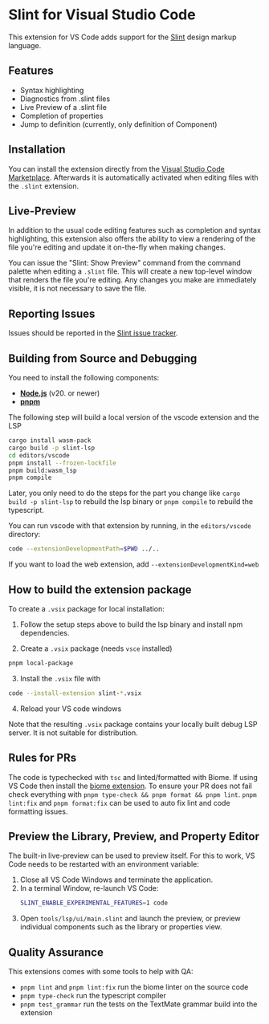 <!-- Copyright © SixtyFPS GmbH <info@slint.dev> ; SPDX-License-Identifier: GPL-3.0-only OR LicenseRef-Slint-Royalty-free-2.0 OR LicenseRef-Slint-Software-3.0 -->

# Slint for Visual Studio Code

This extension for VS Code adds support for the [Slint](https://slint.dev) design markup language.

## Features

-   Syntax highlighting
-   Diagnostics from .slint files
-   Live Preview of a .slint file
-   Completion of properties
-   Jump to definition (currently, only definition of Component)

## Installation

You can install the extension directly from the [Visual Studio Code Marketplace](https://marketplace.visualstudio.com/items?itemName=Slint.slint). Afterwards it is
automatically activated when editing files with the `.slint` extension.

## Live-Preview

In addition to the usual code editing features such as completion and syntax highlighting, this extension
also offers the ability to view a rendering of the file you're editing and update it on-the-fly when making
changes.

You can issue the "Slint: Show Preview" command from the command palette when editing a `.slint` file. This
will create a new top-level window that renders the file you're editing. Any changes you make are immediately
visible, it is not necessary to save the file.

## Reporting Issues

Issues should be reported in the [Slint issue tracker](https://github.com/slint-ui/slint/labels/vscode-extension).

<!-- lines below this marker are stripped from the release -->

## Building from Source and Debugging

You need to install the following components:
* **[Node.js](https://nodejs.org/download/release/)** (v20. or newer)
* **[pnpm](https://www.pnpm.io/)**

The following step will build a local version of the vscode extension and the LSP

```sh
cargo install wasm-pack
cargo build -p slint-lsp
cd editors/vscode
pnpm install --frozen-lockfile
pnpm build:wasm_lsp
pnpm compile
```

Later, you only need to do the steps for the part you change like `cargo build -p slint-lsp` to rebuild the lsp binary
or `pnpm compile` to rebuild the typescript.

You can run vscode with that extension by running, in the `editors/vscode` directory:

```sh
code --extensionDevelopmentPath=$PWD ../..
```

If you want to load the web extension, add `--extensionDevelopmentKind=web`

## How to build the extension package

To create a `.vsix` package for local installation:

1. Follow the setup steps above to build the lsp binary and install npm dependencies.

2. Create a `.vsix` package (needs `vsce` installed)

```sh
pnpm local-package
```

3. Install the `.vsix` file with

```sh
code --install-extension slint-*.vsix
```

4. Reload your VS code windows

Note that the resulting `.vsix` package contains your locally built debug LSP server. It is not suitable for distribution.

## Rules for PRs
The code is typechecked with `tsc` and linted/formatted with Biome.
If using VS Code then install the [biome extension](https://marketplace.visualstudio.com/items?itemName=biomejs.biome).
To ensure your PR does not fail check everything with `pnpm type-check && pnpm format && pnpm lint`.
`pnpm lint:fix` and `pnpm format:fix` can be used to auto fix lint and code formatting issues.

## Preview the Library, Preview, and Property Editor

The built-in live-preview can be used to preview itself. For this to work, VS Code needs to be restarted with an environment variable:

1. Close all VS Code Windows and terminate the application.
2. In a terminal Window, re-launch VS Code:
   ```bash
   SLINT_ENABLE_EXPERIMENTAL_FEATURES=1 code
   ```
3. Open `tools/lsp/ui/main.slint` and launch the preview, or preview individual components such as the
   library or properties view.

## Quality Assurance

This extensions comes with some tools to help with QA:

 * `pnpm lint` and `pnpm lint:fix` run the biome linter on the source code
 * `pnpm type-check` run the typescript compiler
 * `pnpm test_grammar` run the tests on the TextMate grammar build into the extension
